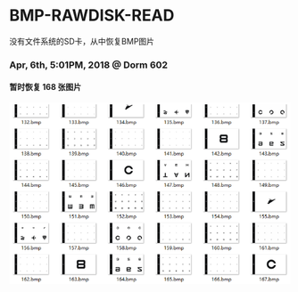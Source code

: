 # BMP-RAWDISK-READ
没有文件系统的SD卡，从中恢复BMP图片
### Apr, 6th, 5:01PM, 2018 @ Dorm 602
#### 暂时恢复 168 张图片
![](https://github.com/Oslomayor/Markdown-Imglib/blob/master/Imgs/BMP%E5%9B%BE%E7%89%87%E6%81%A2%E5%A4%8D.PNG?raw=true)  
